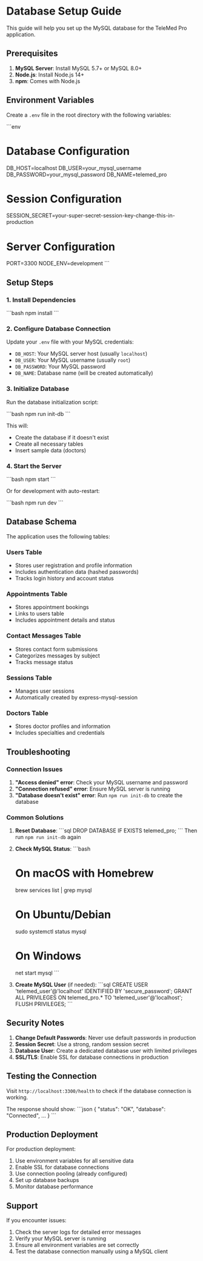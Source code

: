 # Database Setup Guide

This guide will help you set up the MySQL database for the TeleMed Pro application.

## Prerequisites

1. **MySQL Server**: Install MySQL 5.7+ or MySQL 8.0+
2. **Node.js**: Install Node.js 14+ 
3. **npm**: Comes with Node.js

## Environment Variables

Create a `.env` file in the root directory with the following variables:

\`\`\`env
# Database Configuration
DB_HOST=localhost
DB_USER=your_mysql_username
DB_PASSWORD=your_mysql_password
DB_NAME=telemed_pro

# Session Configuration
SESSION_SECRET=your-super-secret-session-key-change-this-in-production

# Server Configuration
PORT=3300
NODE_ENV=development
\`\`\`

## Setup Steps

### 1. Install Dependencies

\`\`\`bash
npm install
\`\`\`

### 2. Configure Database Connection

Update your `.env` file with your MySQL credentials:

- `DB_HOST`: Your MySQL server host (usually `localhost`)
- `DB_USER`: Your MySQL username (usually `root`)
- `DB_PASSWORD`: Your MySQL password
- `DB_NAME`: Database name (will be created automatically)

### 3. Initialize Database

Run the database initialization script:

\`\`\`bash
npm run init-db
\`\`\`

This will:
- Create the database if it doesn't exist
- Create all necessary tables
- Insert sample data (doctors)

### 4. Start the Server

\`\`\`bash
npm start
\`\`\`

Or for development with auto-restart:

\`\`\`bash
npm run dev
\`\`\`

## Database Schema

The application uses the following tables:

### Users Table
- Stores user registration and profile information
- Includes authentication data (hashed passwords)
- Tracks login history and account status

### Appointments Table
- Stores appointment bookings
- Links to users table
- Includes appointment details and status

### Contact Messages Table
- Stores contact form submissions
- Categorizes messages by subject
- Tracks message status

### Sessions Table
- Manages user sessions
- Automatically created by express-mysql-session

### Doctors Table
- Stores doctor profiles and information
- Includes specialties and credentials

## Troubleshooting

### Connection Issues

1. **"Access denied" error**: Check your MySQL username and password
2. **"Connection refused" error**: Ensure MySQL server is running
3. **"Database doesn't exist" error**: Run `npm run init-db` to create the database

### Common Solutions

1. **Reset Database**: 
   \`\`\`sql
   DROP DATABASE IF EXISTS telemed_pro;
   \`\`\`
   Then run `npm run init-db` again

2. **Check MySQL Status**:
   \`\`\`bash
   # On macOS with Homebrew
   brew services list | grep mysql
   
   # On Ubuntu/Debian
   sudo systemctl status mysql
   
   # On Windows
   net start mysql
   \`\`\`

3. **Create MySQL User** (if needed):
   \`\`\`sql
   CREATE USER 'telemed_user'@'localhost' IDENTIFIED BY 'secure_password';
   GRANT ALL PRIVILEGES ON telemed_pro.* TO 'telemed_user'@'localhost';
   FLUSH PRIVILEGES;
   \`\`\`

## Security Notes

1. **Change Default Passwords**: Never use default passwords in production
2. **Session Secret**: Use a strong, random session secret
3. **Database User**: Create a dedicated database user with limited privileges
4. **SSL/TLS**: Enable SSL for database connections in production

## Testing the Connection

Visit `http://localhost:3300/health` to check if the database connection is working.

The response should show:
\`\`\`json
{
  "status": "OK",
  "database": "Connected",
  ...
}
\`\`\`

## Production Deployment

For production deployment:

1. Use environment variables for all sensitive data
2. Enable SSL for database connections
3. Use connection pooling (already configured)
4. Set up database backups
5. Monitor database performance

## Support

If you encounter issues:

1. Check the server logs for detailed error messages
2. Verify your MySQL server is running
3. Ensure all environment variables are set correctly
4. Test the database connection manually using a MySQL client
